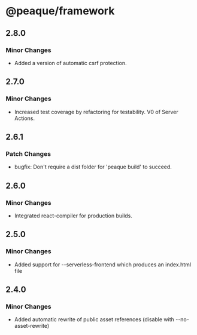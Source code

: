 # @peaque/framework

## 2.8.0

### Minor Changes

- Added a version of automatic csrf protection.

## 2.7.0

### Minor Changes

- Increased test coverage by refactoring for testability. V0 of Server Actions.

## 2.6.1

### Patch Changes

- bugfix: Don't require a dist folder for 'peaque build' to succeed.

## 2.6.0

### Minor Changes

- Integrated react-compiler for production builds.

## 2.5.0

### Minor Changes

- Added support for --serverless-frontend which produces an index.html file

## 2.4.0

### Minor Changes

- Added automatic rewrite of public asset references (disable with --no-asset-rewrite)
